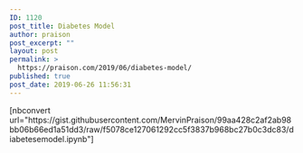 ```yaml
---
ID: 1120
post_title: Diabetes Model
author: praison
post_excerpt: ""
layout: post
permalink: >
  https://praison.com/2019/06/diabetes-model/
published: true
post_date: 2019-06-26 11:56:31
---
```

<!-- wp:paragraph -->
<p>[nbconvert url="https://gist.githubusercontent.com/MervinPraison/99aa428c2af2ab98bb06b66ed1a51dd3/raw/f5078ce127061292cc5f3837b968bc27b0c3dc83/diabetesemodel.ipynb"]</p>
<!-- /wp:paragraph -->
